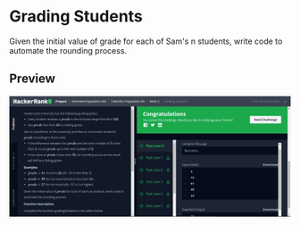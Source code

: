 # Grading Students
Given the initial value of grade for each of Sam's n students, write code to automate the rounding process.
## Preview
![grades.png](assets/image/grades.png)